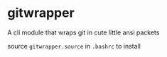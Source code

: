 # gitwrapper
A cli module that wraps git in cute little ansi packets

source `gitwrapper.source` in `.bashrc` to install

